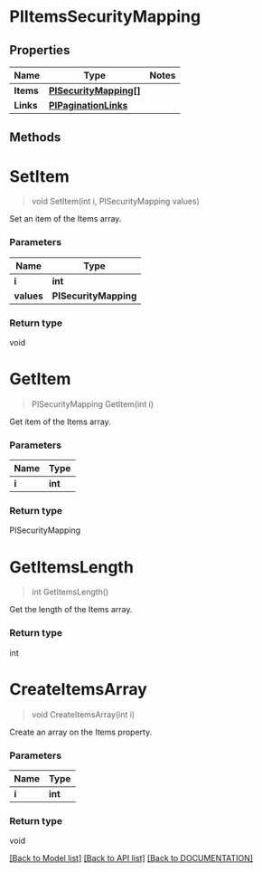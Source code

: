 # PIItemsSecurityMapping

## Properties
Name | Type | Notes
------------ | ------------- | -------------
**Items** | **[**PISecurityMapping[]**](../Model/PISecurityMapping.md)**
**Links** | **[**PIPaginationLinks**](../Model/PIPaginationLinks.md)**

## Methods

# **SetItem**
> void SetItem(int i, PISecurityMapping values)

Set an item of the Items array.

### Parameters

Name | Type
------------- | -------------
 **i** | **int**
 **values** | **PISecurityMapping**

### Return type

void


# **GetItem**
> PISecurityMapping GetItem(int i)

Get item of the Items array.

### Parameters

Name | Type
------------- | -------------
 **i** | **int**

### Return type

PISecurityMapping


# **GetItemsLength**
> int GetItemsLength()

Get the length of the Items array.


### Return type

int


# **CreateItemsArray**
> void CreateItemsArray(int i)

Create an array on the Items property.

### Parameters

Name | Type
------------- | -------------
 **i** | **int**

### Return type

void

[[Back to Model list]](../../DOCUMENTATION.md#documentation-for-models) [[Back to API list]](../../DOCUMENTATION.md#documentation-for-api-endpoints) [[Back to DOCUMENTATION]](../../DOCUMENTATION.md)
